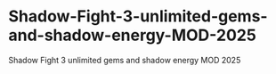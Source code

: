 # Shadow-Fight-3-unlimited-gems-and-shadow-energy-MOD-2025
Shadow Fight 3 unlimited gems and shadow energy MOD 2025
